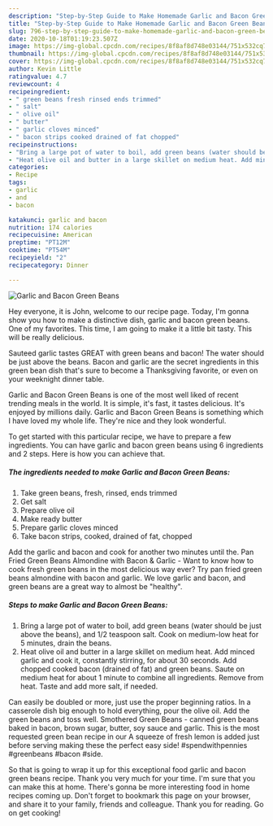 ```yaml
---
description: "Step-by-Step Guide to Make Homemade Garlic and Bacon Green Beans"
title: "Step-by-Step Guide to Make Homemade Garlic and Bacon Green Beans"
slug: 796-step-by-step-guide-to-make-homemade-garlic-and-bacon-green-beans
date: 2020-10-18T01:19:23.507Z
image: https://img-global.cpcdn.com/recipes/8f8af8d748e03144/751x532cq70/garlic-and-bacon-green-beans-recipe-main-photo.jpg
thumbnail: https://img-global.cpcdn.com/recipes/8f8af8d748e03144/751x532cq70/garlic-and-bacon-green-beans-recipe-main-photo.jpg
cover: https://img-global.cpcdn.com/recipes/8f8af8d748e03144/751x532cq70/garlic-and-bacon-green-beans-recipe-main-photo.jpg
author: Kevin Little
ratingvalue: 4.7
reviewcount: 4
recipeingredient:
- " green beans fresh rinsed ends trimmed"
- " salt"
- " olive oil"
- " butter"
- " garlic cloves minced"
- " bacon strips cooked drained of fat chopped"
recipeinstructions:
- "Bring a large pot of water to boil, add green beans (water should be just above the beans), and 1/2 teaspoon salt. Cook on medium-low heat for 5 minutes, drain the beans."
- "Heat olive oil and butter in a large skillet on medium heat. Add minced garlic and cook it, constantly stirring, for about 30 seconds. Add chopped cooked bacon (drained of fat) and green beans. Saute on medium heat for about 1 minute to combine all ingredients. Remove from heat. Taste and add more salt, if needed."
categories:
- Recipe
tags:
- garlic
- and
- bacon

katakunci: garlic and bacon 
nutrition: 174 calories
recipecuisine: American
preptime: "PT12M"
cooktime: "PT54M"
recipeyield: "2"
recipecategory: Dinner

---
```



![Garlic and Bacon Green Beans](https://img-global.cpcdn.com/recipes/8f8af8d748e03144/751x532cq70/garlic-and-bacon-green-beans-recipe-main-photo.jpg)

Hey everyone, it is John, welcome to our recipe page. Today, I'm gonna show you how to make a distinctive dish, garlic and bacon green beans. One of my favorites. This time, I am going to make it a little bit tasty. This will be really delicious.

Sauteed garlic tastes GREAT with green beans and bacon! The water should be just above the beans. Bacon and garlic are the secret ingredients in this green bean dish that&#39;s sure to become a Thanksgiving favorite, or even on your weeknight dinner table.

Garlic and Bacon Green Beans is one of the most well liked of recent trending meals in the world. It is simple, it's fast, it tastes delicious. It's enjoyed by millions daily. Garlic and Bacon Green Beans is something which I have loved my whole life. They're nice and they look wonderful.


To get started with this particular recipe, we have to prepare a few ingredients. You can have garlic and bacon green beans using 6 ingredients and 2 steps. Here is how you can achieve that.

<!--inarticleads1-->

##### The ingredients needed to make Garlic and Bacon Green Beans:

1. Take  green beans, fresh, rinsed, ends trimmed
1. Get  salt
1. Prepare  olive oil
1. Make ready  butter
1. Prepare  garlic cloves minced
1. Take  bacon strips, cooked, drained of fat, chopped


Add the garlic and bacon and cook for another two minutes until the. Pan Fried Green Beans Almondine with Bacon &amp; Garlic - Want to know how to cook fresh green beans in the most delicious way ever? Try pan fried green beans almondine with bacon and garlic. We love garlic and bacon, and green beans are a great way to almost be &#34;healthy&#34;. 

<!--inarticleads2-->

##### Steps to make Garlic and Bacon Green Beans:

1. Bring a large pot of water to boil, add green beans (water should be just above the beans), and 1/2 teaspoon salt. Cook on medium-low heat for 5 minutes, drain the beans.
1. Heat olive oil and butter in a large skillet on medium heat. Add minced garlic and cook it, constantly stirring, for about 30 seconds. Add chopped cooked bacon (drained of fat) and green beans. Saute on medium heat for about 1 minute to combine all ingredients. Remove from heat. Taste and add more salt, if needed.


Can easily be doubled or more, just use the proper beginning ratios. In a casserole dish big enough to hold everything, pour the olive oil. Add the green beans and toss well. Smothered Green Beans - canned green beans baked in bacon, brown sugar, butter, soy sauce and garlic. This is the most requested green bean recipe in our A squeeze of fresh lemon is added just before serving making these the perfect easy side! #spendwithpennies #greenbeans #bacon #side. 

So that is going to wrap it up for this exceptional food garlic and bacon green beans recipe. Thank you very much for your time. I'm sure that you can make this at home. There's gonna be more interesting food in home recipes coming up. Don't forget to bookmark this page on your browser, and share it to your family, friends and colleague. Thank you for reading. Go on get cooking!
